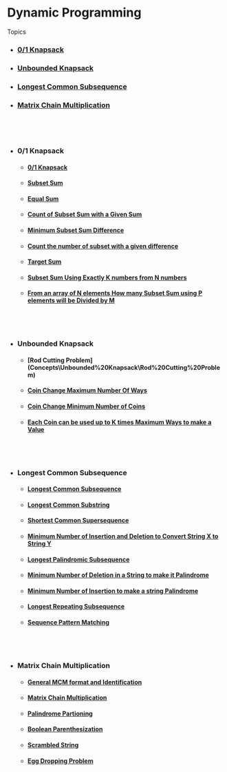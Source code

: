 # Dynamic Programming

Topics

-  <h3> <a href = #ks> 0/1 Knapsack </a> <h3>  
-  <h3> <a href = #uks> Unbounded Knapsack </a> <h3>  
-  <h3> <a href = #lcs> Longest Common Subsequence </a> <h3>  
-  <h3> <a href = #mcm> Matrix Chain Multiplication </a> <h3>
<br><br>
 - ## <h3 id = "ks"> 0/1 Knapsack </h3>
   - #### [0/1 Knapsack](tree/master/Concepts\0-1%20Knapsack%20and%20variations\0-1%20Knapsack)
   - #### [Subset Sum](tree/master/Concepts\0-1%20Knapsack%20and%20variations\Subset%20Sum)
   - #### [Equal Sum](tree/master/Concepts\0-1%20Knapsack%20and%20variations\Equal%20Sum)
   - #### [Count of Subset Sum with a Given Sum](Concepts\0-1%20Knapsack%20and%20variations\Count%20of%20Subset%20Sum%20with%20a%20Given%20Sum)
   - #### [Minimum Subset Sum Difference](Concepts\0-1%20Knapsack%20and%20variations\Minimum%20Subset%20Sum%20Difference)
   - #### [Count the number of subset with a given difference](Concepts\0-1%20Knapsack%20and%20variations\Count%20the%20number%20of%20subset%20with%20a%20given%20difference)
   - #### [Target Sum](Concepts\0-1%20Knapsack%20and%20variations\Target%20Sum)
   - #### [Subset Sum Using Exactly K numbers from N numbers](Concepts\0-1%20Knapsack%20and%20variations\Subset%20Sum%20Using%20Exactly%20K%20numbers%20from%20N%20numbers)
   - #### [From an array of N elements How many Subset Sum using P elements will be Divided by M](Concepts\0-1%20Knapsack%20and%20variations\From%20an%20array%20of%20N%20elements%20How%20many%20Subset%20Sum%20using%20P%20elements%20will%20be%20Divided%20by%20M)


<br><br>
 - ## <h3 id = "uks"> Unbounded Knapsack </h3>
   - #### [Rod Cutting Problem] (Concepts\Unbounded%20Knapsack\Rod%20Cutting%20Problem)
   - #### [Coin Change Maximum Number Of Ways](Concepts\Unbounded%20Knapsack\Coin%20Change%20Maximum%20Number%20Of%20Ways)
   - #### [Coin Change Minimum Number of Coins](Concepts\Unbounded%20Knapsack\Coin%20Change%20Minimum%20Number%20of%20Coins)
   - #### [Each Coin can be used up to K times Maximum Ways to make a Value](Concepts\Unbounded%20Knapsack\Each%20Coin%20can%20be%20used%20up%20to%20K%20times%20Maximum%20Ways%20to%20make%20a%20Value)
   

<br><br>
 - ## <h3 id = "lcs"> Longest Common Subsequence </h3>
   - #### [Longest Common Subsequence](Concepts\Longest%20Common%20Subsequence%20and%20Variations/Longest%20Common%20Subsequence)
   - #### [Longest Common Substring](Concepts\Longest%20Common%20Subsequence%20and%20Variations/Longest%20Common%20Substring)
   - #### [Shortest Common Supersequence](Concepts\Longest%20Common%20Subsequence%20and%20Variations/Shortest%20Common%20Supersequence)
   - #### [Minimum Number of Insertion and Deletion to Convert String X to String Y](Concepts\Longest%20Common%20Subsequence%20and%20Variations/Minimum%20Number%20of%20Insertion%20and%20Deletion%20to%20Convert%20String%20X%20to%20String%20Y)
   - #### [Longest Palindromic Subsequence](Concepts\Longest%20Common%20Subsequence%20and%20Variations/Longest%20Palindromic%20Subsequence)
   - #### [Minimum Number of Deletion in a String to make it Palindrome](Concepts\Longest%20Common%20Subsequence%20and%20Variations/Minimum%20Number%20of%20Deletion%20in%20a%20String%20to%20make%20it%20Palindrome)
   - #### [Minimum Number of Insertion to make a string Palindrome](Concepts\Longest%20Common%20Subsequence%20and%20Variations\Minimum%20Number%20of%20Insertion%20to%20make%20a%20string%20Palindrome)
   - #### [Longest Repeating Subsequence](Concepts\Longest%20Common%20Subsequence%20and%20Variations/Longest%20Repeating%20Subsequence)
   - #### [Sequence Pattern Matching](Concepts\Longest%20Common%20Subsequence%20and%20Variations/Sequence%20Pattern%20Matching)


   <br><br>
 - ## <h3 id = "mcm"> Matrix Chain Multiplication </h3>
   - #### [General MCM format and Identification](Concepts\Matrix%20Chain%20Multiplication%20and%20Variations/General%20MCM%20format%20and%20Identification)
   - #### [Matrix Chain Multiplication](Concepts\Matrix%20Chain%20Multiplication%20and%20Variations/Matrix%20Chain%20Multiplication)
   - #### [Palindrome Partioning](Concepts\Matrix%20Chain%20Multiplication%20and%20Variations/Palindrome%20Partioning)
   - #### [Boolean Parenthesization](Concepts\Matrix%20Chain%20Multiplication%20and%20Variations/Boolean%20Parenthesization)
   - #### [Scrambled String](Concepts\Matrix%20Chain%20Multiplication%20and%20Variations/Scrambled%20String)
   - #### [Egg Dropping Problem](Concepts\Matrix%20Chain%20Multiplication%20and%20Variations/Egg%20Dropping%20Problem)
  
   




   
